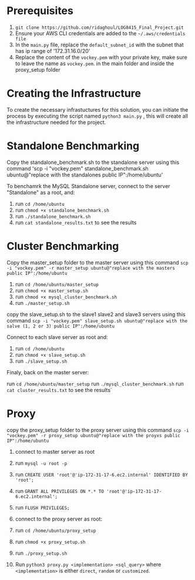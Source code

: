 # Prerequisites

1. `git clone https://github.com/ridaghoul/LOG8415_Final_Project.git`
2. Ensure your AWS CLI credentials are added to the `~/.aws/credentials file`
3. In the `main.py` file, replace the `default_subnet_id` with the subnet that has ip range of '172.31.16.0/20' 
4. Replace the content of the `vockey.pem` with your private key, make sure to leave the name as `vockey.pem`. in the main folder and inside the proxy_setup folder

# Creating the Infrastructure 

To create the necessary infrastuctures for this solution, you can initiate the process by executing the script named `python3 main.py` , this will create all the infrastructure needed for the project.

# Standalone Benchmarking

Copy the standalone_benchmark.sh to the standalone server using this command 
'scp -i "vockey.pem" standalone_benchmark.sh ubuntu@"replace with the standalones public IP":/home/ubuntu'

To benchamrk the MySQL Standalone server, connect to the server "Standalone" as a root, and:

1. run `cd /home/ubuntu`
2. run `chmod +x standalone_benchmark.sh`
3. run `./standalone_benchmark.sh`
4. run `cat standalone_results.txt` to see the results

# Cluster Benchmarking

Copy the master_setup folder to the master server using this command 
`scp -i "vockey.pem" -r master_setup ubuntu@"replace with the masters public IP":/home/ubuntu`

1. run `cd /home/ubuntu/master_setup`
2. run `chmod +x master_setup.sh`
3. run `chmod +x mysql_cluster_benchmark.sh`
4. run `./master_setup.sh`

copy the slave_setup.sh to the slave1 slave2 and slave3 servers using this command 
`scp -i "vockey.pem" slave_setup.sh ubuntu@"replace with the salve (1, 2 or 3) public IP":/home/ubuntu`

Connect to each slave server as root and:

1. run `cd /home/ubuntu` 
2. run `chmod +x slave_setup.sh`
3. run `./slave_setup.sh`

Finaly, back on the master server: 

run `cd /home/ubuntu/master_setup` 
run `./mysql_cluster_benchmark.sh`
run `cat cluster_results.txt` to see the results`

# Proxy 
copy the proxy_setup folder to the proxy server using this command 
`scp -i "vockey.pem" -r proxy_setup ubuntu@"replace with the proyxs public IP":/home/ubuntu`

1. connect to master server as root 
2. run `mysql -u root -p` 
3. run `CREATE USER 'root'@'ip-172-31-17-6.ec2.internal' IDENTIFIED BY 'root';`
4. run `GRANT ALL PRIVILEGES ON *.* TO 'root'@'ip-172-31-17-6.ec2.internal';`
5. run `FLUSH PRIVILEGES;`

1. connect to the proxy server as root:
2. run `cd /home/ubuntu/proxy_setup` 
3. run `chmod +x proxy_setup.sh`
4. run `./proxy_setup.sh`
5. Run `python3 proxy.py <implementation> <sql_query>` where `<implementation>` is either `direct`, `random` or `customized`.  

 

